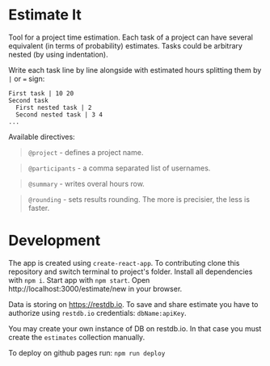# Estimate It

Tool for a project time estimation.
Each task of a project can have several equivalent (in terms of probability) estimates.
Tasks could be arbitrary nested (by using indentation).

Write each task line by line alongside with estimated hours splitting them by `|` or `=` sign:

```
First task | 10 20
Second task
  First nested task | 2
  Second nested task | 3 4
...
```

Available directives:

> `@project` - defines a project name.

> `@participants` - a comma separated list of usernames.

> `@summary` - writes overal hours row.

> `@rounding` - sets results rounding. The more is precisier, the less is faster.


# Development

The app is created using `create-react-app`.
To contributing clone this repository and switch terminal to project's folder.
Install all dependencies with `npm i`.
Start app with `npm start`. Open http://localhost:3000/estimate/new in your browser.

Data is storing on https://restdb.io.
To save and share estimate you have to authorize using `restdb.io` credentials: `dbName:apiKey`.

You may create your own instance of DB on restdb.io.
In that case you must create the `estimates` collection manually.

To deploy on github pages run: `npm run deploy`
